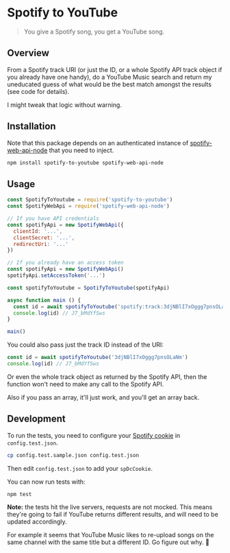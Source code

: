 # Spotify to YouTube

> You give a Spotify song, you get a YouTube song.

## Overview

From a Spotify track URI (or just the ID, or a whole Spotify API track
object if you already have one handy), do a YouTube Music search and
return my uneducated guess of what would be the best match amongst the
results (see code for details).

I might tweak that logic without warning.

## Installation

Note that this package depends on an authenticated instance of
[spotify-web-api-node] that you need to inject.

[spotify-web-api-node]: https://github.com/thelinmichael/spotify-web-api-node

```sh
npm install spotify-to-youtube spotify-web-api-node
```

## Usage

```js
const SpotifyToYoutube = require('spotify-to-youtube')
const SpotifyWebApi = require('spotify-web-api-node')

// If you have API credentials
const spotifyApi = new SpotifyWebApi({
  clientId: '...',
  clientSecret: '...',
  redirectUri: '...'
})

// If you already have an access token
const spotifyApi = new SpotifyWebApi()
spotifyApi.setAccessToken('...')

const spotifyToYoutube = SpotifyToYoutube(spotifyApi)

async function main () {
  const id = await spotifyToYoutube('spotify:track:3djNBlI7xOggg7pnsOLaNm')
  console.log(id) // J7_bMdYfSws
}

main()
```

You could also pass just the track ID instead of the URI:

```js
const id = await spotifyToYoutube('3djNBlI7xOggg7pnsOLaNm')
console.log(id) // J7_bMdYfSws
```

Or even the whole track object as returned by the Spotify API, then the
function won't need to make any call to the Spotify API.

Also if you pass an array, it'll just work, and you'll get an array back.

## Development

To run the tests, you need to configure your [Spotify cookie](https://github.com/valeriangalliat/spotify-buddylist#sp_dc-cookie)
in `config.test.json`.

```sh
cp config.test.sample.json config.test.json
```

Then edit `config.test.json` to add your `spDcCookie`.

You can now run tests with:

```sh
npm test
```

**Note:** the tests hit the live servers, requests are not mocked. This
means they're going to fail if YouTube returns different results, and
will need to be updated accordingly.

For example it seems that YouTube Music likes to re-upload songs on the
same channel with the same title but a different ID. Go figure out why. 🤷
